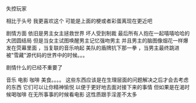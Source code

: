 失控玩家

相比于头号 我更喜欢这个 可能是上面的梗或者彩蛋离现在更近吧 

剧情方面 依旧是男主女主拯救世界 坏人受到制裁 最后所有人抱在一起嘻嘻哈哈的大团圆结局 但是当女主试图唤醒男主记忆强吻男主 并且男主的脑图像烟花一样爆发在荧幕里面 ，当复联的音乐响起 美队的盾牌抗下那一拳 ，当男主最终跳进被"雪藏"源代码的世界中的时候。。。 

剧情什么的已经不重要了 

音乐 电影 咖啡 美食。。。。 这些东西应该是在生理层面的问题解决之后才会去考虑的东西 它们可以让你精神愉悦 以便于更好地去面对接下来的事情
但如果是在渴时候喝咖啡 在无所事事的时候看电影  这性质跟手淫差不太多